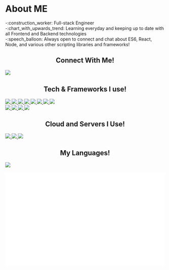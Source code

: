 <h1>About ME</h1>
-:construction_worker: Full-stack Engineer<br/>
-:chart_with_upwards_trend: Learning everyday and keeping up to date with all Frontend and Backend technologies  <br/>
-:speech_balloon: Always open to connect and chat about ES6, React, Node, and various other scripting libraries and frameworks!  <br/>

<!--  ![raw](https://user-images.githubusercontent.com/92245269/147205983-5818d31f-a32b-4769-8a83-b1cfec14c4c5.gif) -->
 <div>
 <h2 style="text-align:center;">Connect With Me!</h2>
 </div>
 <a href="https://www.linkedin.com/in/isaiah-tamayo-13b33b176/">
 <img src="https://img.shields.io/badge/LinkedIn-0077B5?style=for-the-badge&logo=linkedin&logoColor=white" />
 </a>
 <h2 style="text-align:center;">Tech & Frameworks I use!</h2>
 <a href="https://mongodb.com">
  <img src="https://img.shields.io/badge/MongoDB-4EA94B?style=for-the-badge&logo=mongodb&logoColor=white"/>
 </a>
 <a href="https://expressjs.com/">
 <img src="https://img.shields.io/badge/Express.js-000000?style=for-the-badge&logo=express&logoColor=white"/>
 </a>
 <a href="https://reactjs.org/">
 <img src="https://img.shields.io/badge/React-20232A?style=for-the-badge&logo=react&logoColor=61DAFB"/>
 </a>
 <a href="https://nodejs.org/en/">
 <img src="https://img.shields.io/badge/Node.js-339933?style=for-the-badge&logo=nodedotjs&logoColor=white"/>
 </a>
 <a href="https://www.npmjs.com/">
 <img src="https://img.shields.io/badge/npm-CB3837?style=for-the-badge&logo=npm&logoColor=white"/>
 </a>
 <a href="https://redux.js.org/">
 <img src="https://img.shields.io/badge/Redux-593D88?style=for-the-badge&logo=redux&logoColor=white"/>
 </a>
 <a href="https://www.postman.com/">
 <img src="https://img.shields.io/badge/Postman-FF6C37?style=for-the-badge&logo=Postman&logoColor=white"/>
 </a>
 <a href="https://git-scm.com/">
 <img src="https://img.shields.io/badge/GIT-E44C30?style=for-the-badge&logo=git&logoColor=white"/>
 </a>
 <br/>
 <a href="https://jwt.io/">
 <img src="https://img.shields.io/badge/JWT-000000?style=for-the-badge&logo=JSON%20web%20tokens&logoColor=white"/>
 </a>
 <a href="https://getbootstrap.com/">
 <img src="https://img.shields.io/badge/Bootstrap-563D7C?style=for-the-badge&logo=bootstrap&logoColor=white"/>
 </a>
 <a href="https://ubuntu.com/desktop">
  <img src="https://img.shields.io/badge/Linux-FCC624?style=for-the-badge&logo=linux&logoColor=black"/>
 </a>
 <a href="https://www.mysql.com/">
 <img src ='https://img.shields.io/badge/MySQL-005C84?style=for-the-badge&logo=mysql&logoColor=white'/>
 </a>
 <h2 style="text-align:center;">Cloud and Servers I Use!</h2>
 <a href="https://www.heroku.com/">
 <img src="https://img.shields.io/badge/Heroku-430098?style=for-the-badge&logo=heroku&logoColor=white"/>
 </a>
 <a href="https://aws.amazon.com/">
 <img src="https://img.shields.io/badge/Amazon_AWS-FF9900?style=for-the-badge&logo=amazonaws&logoColor=white"/>
 </a>
 <a href="https://www.nginx.com/">
   <img src="https://img.shields.io/badge/nginx-%23009639.svg?style=for-the-badge&logo=nginx&logoColor=white"/>
  </a>
  
 
 <h2 style="text-align:center;">My Languages!</h2>
 <a href="https://www.javascript.com/">
 <img src="https://img.shields.io/badge/JavaScript-323330?style=for-the-badge&logo=javascript&logoColor=F7DF1E"/>
 </a>

![](https://raw.githubusercontent.com/itgoyo/github-stats-transparent/output/generated/languages.svg)

 



  
<!---
igrimzyi/igrimzyi is a ✨ special ✨ repository because its `README.md` (this file) appears on your GitHub profile.
You can click the Preview link to take a look at your changes.
--->
